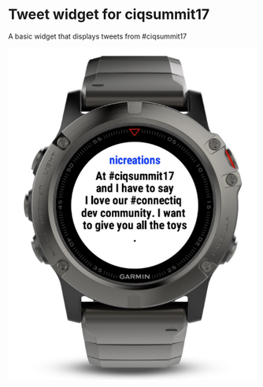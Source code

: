 # Tweet widget for ciqsummit17

A basic widget that displays tweets from #ciqsummit17

![](screenshots/f5x.jpg)

